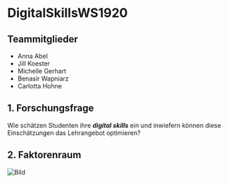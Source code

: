# DigitalSkillsWS1920

## Teammitglieder
- Anna Abel 
- Jill Koester 
- Michelle Gerhart 
- Benasir Wapniarz 
- Carlotta Hohne 


## 1. Forschungsfrage
Wie schätzen Studenten ihre **_digital skills_** ein und inwiefern können diese Einschätzungen das Lehrangebot optimieren?

## 2. Faktorenraum
![Bild](https://ibb.co/YyR2n7f)
